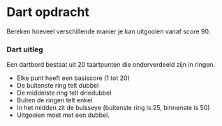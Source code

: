 # Dart opdracht

Bereken hoeveel verschillende manier je kan uitgooien vanaf score 90.

### Dart uitleg

Een dartbord bestaat uit 20 taartpunten die onderverdeeld zijn in ringen.
- Elke punt heeft een basiscore (1 tot 20)
- De buitenste ring telt dubbel
- De middelste ring telt driedubbel
- Buiten de ringen telt enkel
- In het midden zit de bulsseye (buitenste ring is 25, binnenste is 50)
- Uitgooien moet met een dubbel.

